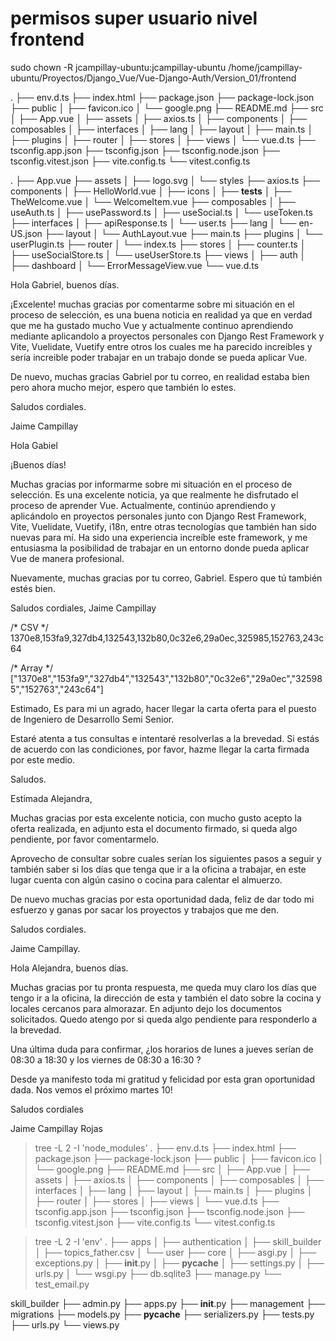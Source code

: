 # permisos super usuario nivel frontend
sudo chown -R jcampillay-ubuntu:jcampillay-ubuntu /home/jcampillay-ubuntu/Proyectos/Django_Vue/Vue-Django-Auth/Version_01/frontend





.
├── env.d.ts
├── index.html
├── package.json
├── package-lock.json
├── public
│   ├── favicon.ico
│   └── google.png
├── README.md
├── src
│   ├── App.vue
│   ├── assets
│   ├── axios.ts
│   ├── components
│   ├── composables
│   ├── interfaces
│   ├── lang
│   ├── layout
│   ├── main.ts
│   ├── plugins
│   ├── router
│   ├── stores
│   ├── views
│   └── vue.d.ts
├── tsconfig.app.json
├── tsconfig.json
├── tsconfig.node.json
├── tsconfig.vitest.json
├── vite.config.ts
└── vitest.config.ts


.
├── App.vue
├── assets
│   ├── logo.svg
│   └── styles
├── axios.ts
├── components
│   ├── HelloWorld.vue
│   ├── icons
│   ├── __tests__
│   ├── TheWelcome.vue
│   └── WelcomeItem.vue
├── composables
│   ├── useAuth.ts
│   ├── usePassword.ts
│   ├── useSocial.ts
│   └── useToken.ts
├── interfaces
│   ├── apiResponse.ts
│   └── user.ts
├── lang
│   └── en-US.json
├── layout
│   └── AuthLayout.vue
├── main.ts
├── plugins
│   └── userPlugin.ts
├── router
│   └── index.ts
├── stores
│   ├── counter.ts
│   ├── useSocialStore.ts
│   └── useUserStore.ts
├── views
│   ├── auth
│   ├── dashboard
│   └── ErrorMessageView.vue
└── vue.d.ts


Hola Gabriel, buenos días.

¡Excelente! muchas gracias por comentarme sobre mi situación en el proceso de selección, es una buena noticia en realidad ya que en verdad que me ha gustado mucho Vue y actualmente continuo aprendiendo mediante aplicandolo a proyectos personales con Django Rest Framework y Vite, Vuelidate, Vuetify entre otros los cuales me ha parecido increibles y sería increible poder trabajar en un trabajo donde se pueda aplicar Vue.

De nuevo, muchas gracias Gabriel por tu correo, en realidad estaba bien pero ahora mucho mejor, espero que también lo estes.

Saludos cordiales.

Jaime Campillay

Hola Gabiel

¡Buenos días!

Muchas gracias por informarme sobre mi situación en el proceso de selección. Es una excelente noticia, ya que realmente he disfrutado el proceso de aprender Vue. Actualmente, continúo aprendiendo y aplicándolo en proyectos personales junto con Django Rest Framework, Vite, Vuelidate, Vuetify, i18n, entre otras tecnologías que también han sido nuevas para mí. Ha sido una experiencia increíble este framework, y me entusiasma la posibilidad de trabajar en un entorno donde pueda aplicar Vue de manera profesional.

Nuevamente, muchas gracias por tu correo, Gabriel. Espero que tú también estés bien.

Saludos cordiales,
Jaime Campillay



/* CSV */
1370e8,153fa9,327db4,132543,132b80,0c32e6,29a0ec,325985,152763,243c64

/* Array */
["1370e8","153fa9","327db4","132543","132b80","0c32e6","29a0ec","325985","152763","243c64"]



Estimado,
Es para mi un agrado, hacer llegar la carta oferta para el puesto de Ingeniero de Desarrollo Semi Senior.  

Estaré atenta a tus consultas e intentaré resolverlas a la brevedad. Si estás de acuerdo con las condiciones, por favor, hazme llegar la carta firmada por este medio.

Saludos. 



Estimada Alejandra, 

Muchas gracias por esta excelente noticia, con mucho gusto acepto la oferta realizada, en adjunto esta el documento firmado, si queda algo pendiente, por favor comentarmelo.

Aprovecho de consultar sobre cuales serían los siguientes pasos a seguir y también saber si los días que tenga que ir a la oficina a trabajar, en este lugar cuenta con algún casino o cocina para calentar el almuerzo. 

De nuevo muchas gracias por esta oportunidad dada, feliz de dar todo mi esfuerzo y ganas por sacar los proyectos y trabajos que me den.

Saludos cordiales.

Jaime Campillay.



Hola Alejandra, buenos días.

Muchas gracias por tu pronta respuesta, me queda muy claro los días que tengo ir a la oficina, la dirección de esta y también el dato sobre la cocina y locales cercanos para almorazar. En adjunto dejo los documentos solicitados. Quedo atengo por si queda algo pendiente para responderlo a la brevedad.

Una última duda para confirmar, ¿los horarios de lunes a jueves serían de 08:30 a 18:30 y los viernes de 08:30 a 16:30 ?

Desde ya manifesto toda mi gratitud y felicidad por esta gran oportunidad dada. Nos vemos el próximo martes 10!

Saludos cordiales

Jaime Campillay Rojas





> tree -L 2 -I 'node_modules'
.
├── env.d.ts
├── index.html
├── package.json
├── package-lock.json
├── public
│   ├── favicon.ico
│   └── google.png
├── README.md
├── src
│   ├── App.vue
│   ├── assets
│   ├── axios.ts
│   ├── components
│   ├── composables
│   ├── interfaces
│   ├── lang
│   ├── layout
│   ├── main.ts
│   ├── plugins
│   ├── router
│   ├── stores
│   ├── views
│   └── vue.d.ts
├── tsconfig.app.json
├── tsconfig.json
├── tsconfig.node.json
├── tsconfig.vitest.json
├── vite.config.ts
└── vitest.config.ts


> tree -L 2 -I 'env'
.
├── apps
│   ├── authentication
│   ├── skill_builder
│   ├── topics_father.csv
│   └── user
├── core
│   ├── asgi.py
│   ├── exceptions.py
│   ├── __init__.py
│   ├── __pycache__
│   ├── settings.py
│   ├── urls.py
│   └── wsgi.py
├── db.sqlite3
├── manage.py
└── test_email.py


skill_builder
├── admin.py
├── apps.py
├── __init__.py
├── management
├── migrations
├── models.py
├── __pycache__
├── serializers.py
├── tests.py
├── urls.py
└── views.py